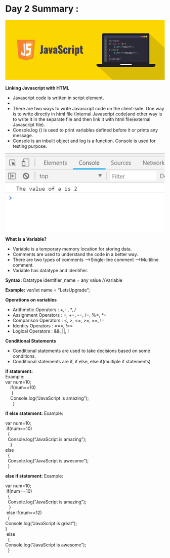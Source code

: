 # Day 2 Summary :
<img src="https://github.com/kishanrajput23/LetsUpgrade-JavaScript-Essential/blob/main/Day1/Javascript.png" alt="">

**Linking Javascript with HTML**
- Javascript code is written in script element.
- <script>   </script>
- There are two ways to write Javascript code on the client-side. One way is to write directly in html file (Internal Javascript code)and other way is to write it in the separate file and then link it with html file(external Javascript file).
- Console.log () is used to print variables defined before it or prints any message.
- Console is an inbuilt object and log is a function. Console is used for testing purpose.
<img src="https://github.com/kishanrajput23/LetsUpgrade-JavaScript-Essential/blob/main/Day2/console.jpg" alt="">

**What is a Variable?**
- Variable is a temporary memory location for storing data.
- Comments are used to understand the code in a better way.
- There are two types of comments
-->Single-line comment
-->Multiline comment.
- Variable has datatype and Identifier.

**Syntax:**  Datatype identifier_name = any value //Variable

**Example:** var/let name = “LetsUpgrade”;

**Operations on variables**
- Arithmetic Operators : +,- , *, /
- Assignment Operators : =, +=, -=, /=, %=, *=
- Comparison Operators : <, >, <=, >=, ==, !=
- Identity Operators : ===, !==
- Logical Operators : &&, ||, !

**Conditional Statements**
- Conditional statements are used to take decisions based on some conditions.
- Conditional statements are if, if else, else if(multiple if statements)

**if statement:**              
Example:   
 var num=10;\
 &nbsp;&nbsp;&nbsp;&nbsp;if(num==10)\
 &nbsp;&nbsp;&nbsp;&nbsp;&nbsp;{\
 &nbsp;&nbsp;&nbsp;  Console.log(“JavaScript is amazing”);\
 &nbsp;&nbsp;&nbsp;&nbsp;&nbsp;&nbsp;}
 
 **if else statement:**
 Example:    

var num=10;\
&nbsp;if(num==10)\
 &nbsp;&nbsp;{\
&nbsp;   Console.log(“JavaScript is amazing”);\
&nbsp;&nbsp;&nbsp;&nbsp;}\
else\
&nbsp;&nbsp;{\
 &nbsp;&nbsp;Console.log(“JavaScript is awesome”);\
&nbsp;&nbsp;}

**else if statement:** 
 Example:   

 var num=10;\
&nbsp;if(num==10)\
&nbsp;&nbsp;{\
&nbsp; Console.log(“JavaScript is amazing”);\
&nbsp;&nbsp;&nbsp;}\
&nbsp;else if(num==12)\
&nbsp; {\
 Console.log(“JavaScript is great”);\
   }\
&nbsp;else\
&nbsp;   {\
    Console.log(“JavaScript is awesome”);\
 &nbsp;&nbsp;}
